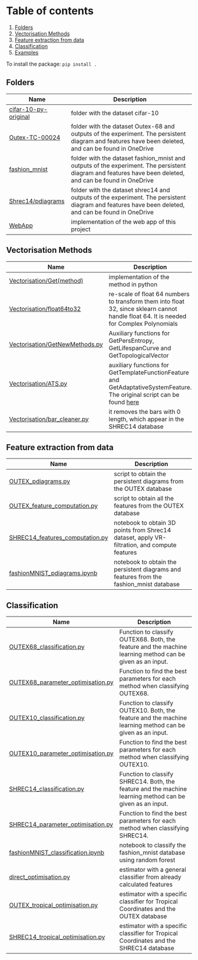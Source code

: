 # Table of contents
1. [Folders](#folders)
2. [Vectorisation Methods](#vectorisation-methods)
3. [Feature extraction from data](#feature-extraction-from-data)
4. [Classification](#classification)
5. [Examples](#examples)


To install the package: ``pip install . ``


## Folders

| Name | Description  |
|----------------------------------------------------------------------------------------------------------|----------------------------------|
|[cifar-10-py-original](https://github.com/Cimagroup/vectorisation-maps/tree/master/cifar-10-py-original) |folder with the dataset cifar-10 |
|[Outex-TC-00024](https://github.com/Cimagroup/vectorisation-maps/tree/master/Outex-TC-00024)             | folder with the dataset Outex-68 and outputs of the experiment. The persistent diagram and features have been deleted, and can be found in OneDrive |
|[fashion_mnist](https://github.com/Cimagroup/vectorisation-maps/tree/master/fashion_mnist)             | folder with the dataset fashion_mnist and outputs of the experiment. The persistent diagram and features have been deleted, and can be found in OneDrive  |
|[Shrec14/pdiagrams](https://github.com/Cimagroup/vectorisation-maps/tree/master/Shrec14/pdiagrams) | folder with the dataset shrec14 and outputs of the experiment. The persistent diagram and features have been deleted, and can be found in OneDrive |
| [WebApp](https://github.com/Cimagroup/vectorisation-maps/tree/master/WebApp) | implementation of the web app of this project |

## Vectorisation Methods

| Name | Description  |
|----------------------------------------------------------------------------------------------------------|----------------------------------|
|[Vectorisation/Get(method)](https://github.com/Cimagroup/vectorisation-maps/tree/master/vectorisation) | implementation of the method in python |
|[Vectorisation/float64to32](https://github.com/Cimagroup/vectorisation-maps/blob/master/vectorisation/float64to32.py) | re-scale of float 64 numbers to transform them into float 32, since sklearn cannot handle float 64. It is needed for Complex Polynomials |
|[Vectorisation/GetNewMethods.py](https://github.com/Cimagroup/vectorisation-maps/blob/master/vectorisation/GetNewMethods.py)| Auxiliary functions for GetPersEntropy, GetLifespanCurve and GetTopologicalVector |
|[Vectorisation/ATS.py](https://github.com/Cimagroup/vectorisation-maps/blob/master/vectorisation/ATS.py)| auxiliary functions for GetTemplateFunctionFeature and GetAdaptativeSystemFeature. The original script can be found [here](https://github.com/lucho8908/adaptive_template_systems) |
|[Vectorisation/bar_cleaner.py](https://github.com/Cimagroup/vectorisation-maps/blob/master/vectorisation/bar_cleaner.py)| it removes the bars with 0 length, which appear in the SHREC14 database |


## Feature extraction from data

| Name | Description  |
|----------------------------------------------------------------------------------------------------------|----------------------------------|
|[OUTEX_pdiagrams.py](https://github.com/Cimagroup/vectorisation-maps/blob/master/OUTEX_pdiagrams.py) | script to obtain the persistent diagrams from the OUTEX database |
|[OUTEX_feature_computation.py](https://github.com/Cimagroup/vectorisation-maps/blob/master/OUTEX_feature_extraction.py) | script to obtain all the features  from the OUTEX database |
|[SHREC14_features_computation.py](https://github.com/Cimagroup/vectorisation-maps/blob/master/SHREC14_features_computation.ipynb) | notebook to obtain 3D points from Shrec14 dataset, apply VR-filtration, and compute features |
|[fashionMNIST_pdiagrams.ipynb](https://github.com/Cimagroup/vectorisation-maps/blob/master/fashionMNIST_pdiagrams.ipynb) | notebook to obtain the persistent diagrams and features from the fashion_mnist database |

## Classification
| Name | Description  |
|----------------------------------------------------------------------------------------------------------|----------------------------------|
|[OUTEX68_classification.py](https://github.com/Cimagroup/vectorisation-maps/blob/master/OUTEX68_classification.py) | Function to classify OUTEX68. Both, the feature and the machine learning method can be given as an input.|
|[OUTEX68_parameter_optimisation.py](https://github.com/Cimagroup/vectorisation-maps/blob/master/OUTEX68_parameter_optimisation.py) | Function to find the best parameters for each method when classifying OUTEX68.|
|[OUTEX10_classification.py](https://github.com/Cimagroup/vectorisation-maps/blob/master/OUTEX10_classification.py) | Function to classify OUTEX10. Both, the feature and the machine learning method can be given as an input.|
|[OUTEX10_parameter_optimisation.py](https://github.com/Cimagroup/vectorisation-maps/blob/master/OUTEX10_parameter_optimisation.py) | Function to find the best parameters for each method when classifying OUTEX10.|
|[SHREC14_classification.py](https://github.com/Cimagroup/vectorisation-maps/blob/master/SHREC14_classification.py) | Function to classify SHREC14. Both, the feature and the machine learning method can be given as an input.|
|[SHREC14_parameter_optimisation.py](https://github.com/Cimagroup/vectorisation-maps/blob/master/SHREC14_parameter_optimisation.py) | Function to find the best parameters for each method when classifying SHREC14.|
|[fashionMNIST_classification.ipynb](https://github.com/Cimagroup/vectorisation-maps/blob/master/fashionMNIST_classification.ipynb) | notebook to classify the fashion_mnist database using random forest |
|[direct_optimisation.py](https://github.com/Cimagroup/vectorisation-maps/blob/master/direct_optimisation.py) | estimator with a general classifier from already calculated features|
|[OUTEX_tropical_optimisation.py](https://github.com/Cimagroup/vectorisation-maps/blob/master/OUTEX_tropical_optimisation.py) | estimator with a specific classifier for Tropical Coordinates and the OUTEX database|
|[SHREC14_tropical_optimisation.py](https://github.com/Cimagroup/vectorisation-maps/blob/master/SHREC14_tropical_optimisation.py) | estimator with a specific classifier for Tropical Coordinates and the SHREC14 database|

